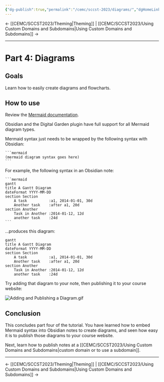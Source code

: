 ```yaml
---
{"dg-publish":true,"permalink":"/cemc/sccst-2023/diagrams/","dgHomeLink":false}
---
```



← [[CEMC/SCCST2023/Theming\|Theming]] | [[CEMC/SCCST2023/Using Custom Domains and Subdomains\|Using Custom Domains and Subdomains]] →

---

# Part 4: Diagrams

## Goals

Learn how to easily create diagrams and flowcharts.

## How to use

Review the [Mermaid documentation](https://mermaid.js.org/syntax/flowchart.html).

Obsidian and the Digital Garden plugin have full support for all Mermaid diagram types.

Mermaid syntax just needs to be wrapped by the following syntax with Obsidian:
   
	```mermaid
	(mermaid diagram syntax goes here)
	```

For example, the following syntax in an Obsidian note:

	```mermaid
	gantt
    title A Gantt Diagram
    dateFormat YYYY-MM-DD
    section Section
        A task          :a1, 2014-01-01, 30d
        Another task    :after a1, 20d
    section Another
        Task in Another :2014-01-12, 12d
        another task    :24d
	```

...produces this diagram:

```mermaid
gantt
title A Gantt Diagram
dateFormat YYYY-MM-DD
section Section
	A task          :a1, 2014-01-01, 30d
	Another task    :after a1, 20d
section Another
	Task in Another :2014-01-12, 12d
	another task    :24d
```

Try adding that diagram to your note, then publishing it to your course website:

![Adding and Publishing a Diagram.gif](/img/user/Attachments/Adding%20and%20Publishing%20a%20Diagram.gif)


## Conclusion

This concludes part four of the tutorial. You have learned how to embed Mermaid syntax into Obsidian notes to create diagrams, and seen how easy it is to publish those diagrams to your course website.

Next, learn how to publish notes at a [[CEMC/SCCST2023/Using Custom Domains and Subdomains\|custom domain or to use a subdomain]].

---

← [[CEMC/SCCST2023/Theming\|Theming]] | [[CEMC/SCCST2023/Using Custom Domains and Subdomains\|Using Custom Domains and Subdomains]] →

